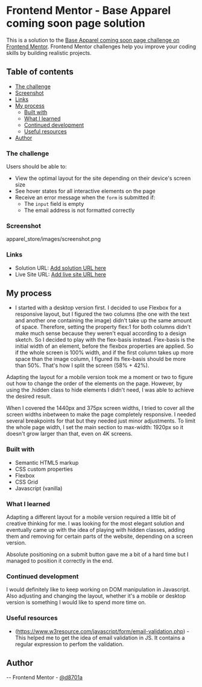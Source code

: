 # Frontend Mentor - Base Apparel coming soon page solution

This is a solution to the [Base Apparel coming soon page challenge on Frontend Mentor](https://www.frontendmentor.io/challenges/base-apparel-coming-soon-page-5d46b47f8db8a7063f9331a0). Frontend Mentor challenges help you improve your coding skills by building realistic projects. 

## Table of contents

  - [The challenge](#the-challenge)
  - [Screenshot](#screenshot)
  - [Links](#links)
- [My process](#my-process)
  - [Built with](#built-with)
  - [What I learned](#what-i-learned)
  - [Continued development](#continued-development)
  - [Useful resources](#useful-resources)
- [Author](#author)


### The challenge

Users should be able to:

- View the optimal layout for the site depending on their device's screen size
- See hover states for all interactive elements on the page
- Receive an error message when the `form` is submitted if:
  - The `input` field is empty
  - The email address is not formatted correctly

### Screenshot

apparel_store/images/screenshot.png

### Links

- Solution URL: [Add solution URL here](https://your-solution-url.com)
- Live Site URL: [Add live site URL here](https://your-live-site-url.com)

## My process
- I started with a desktop version first. I decided to use Flexbox for a responsive layout, but I figured the two columns (the one with the text and another one containing the image)
didn't take up the same amount of space. Therefore, setting the property flex:1 for both columns didn't make much sense because they weren't equal according to a design sketch.
So I decided to play with the flex-basis instead. Flex-basis is the initial width of an element, before the flexbox properties are applied. So if the whole screen is 100% width,
and if the first column takes up more space than the image column, I figured its flex-basis should be more than 50%. That's how I split the screen (58% + 42%).

Adapting the layout for a mobile version took me a moment or two to figure out how to change the order of the elements on the page. However, by using the .hidden class to hide elements I didn't need, 
I was able to achieve the desired result.

When I covered the 1440px and 375px screen widths, I tried to cover all the screen widths inbetween to make the page completely responsive. I needed several breakpoints for that but they
needed just minor adjustments.
To limit the whole page width, I set the main section to max-width: 1920px so it doesn't grow larger than that, even on 4K screens.

### Built with

- Semantic HTML5 markup
- CSS custom properties
- Flexbox
- CSS Grid
- Javascript (vanilla)

### What I learned

Adapting a different layout for a mobile version required a little bit of creative thinking for me. I was looking for the most elegant solution and eventually 
came up with the idea of playing with hidden classes, adding them and removing for certain parts of the website, depending on a screen version.

Absolute positioning on a submit button gave me a bit of a hard time but I managed to position it correctly in the end. 

### Continued development

I would definitely like to keep working on DOM manipulation in Javascript. 
Also adjusting and changing the layout, whether it's a mobile or desktop version is something I would like to spend more time on.

### Useful resources

- (https://www.w3resource.com/javascript/form/email-validation.php) - This helped me to get the idea of email validation in JS. It contains a regular expression to perfom the validation.

## Author

-- Frontend Mentor - [@d8701a](https://www.frontendmentor.io/profile/d8701a)


